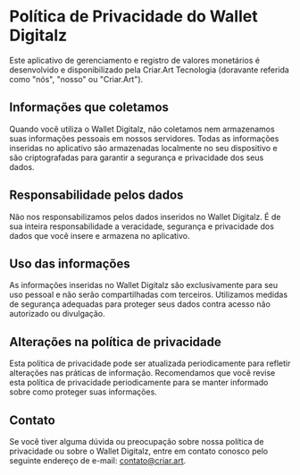 # Política de Privacidade do Wallet Digitalz

Este aplicativo de gerenciamento e registro de valores monetários é desenvolvido e disponibilizado pela Criar.Art Tecnologia (doravante referida como "nós", "nosso" ou "Criar.Art").

## Informações que coletamos

Quando você utiliza o Wallet Digitalz, não coletamos nem armazenamos suas informações pessoais em nossos servidores. Todas as informações inseridas no aplicativo são armazenadas localmente no seu dispositivo e são criptografadas para garantir a segurança e privacidade dos seus dados.

## Responsabilidade pelos dados

Não nos responsabilizamos pelos dados inseridos no Wallet Digitalz. É de sua inteira responsabilidade a veracidade, segurança e privacidade dos dados que você insere e armazena no aplicativo.

## Uso das informações

As informações inseridas no Wallet Digitalz são exclusivamente para seu uso pessoal e não serão compartilhadas com terceiros. Utilizamos medidas de segurança adequadas para proteger seus dados contra acesso não autorizado ou divulgação.

## Alterações na política de privacidade

Esta política de privacidade pode ser atualizada periodicamente para refletir alterações nas práticas de informação. Recomendamos que você revise esta política de privacidade periodicamente para se manter informado sobre como proteger suas informações.

## Contato

Se você tiver alguma dúvida ou preocupação sobre nossa política de privacidade ou sobre o Wallet Digitalz, entre em contato conosco pelo seguinte endereço de e-mail: [contato@criar.art](mailto:contato@criar.art).
